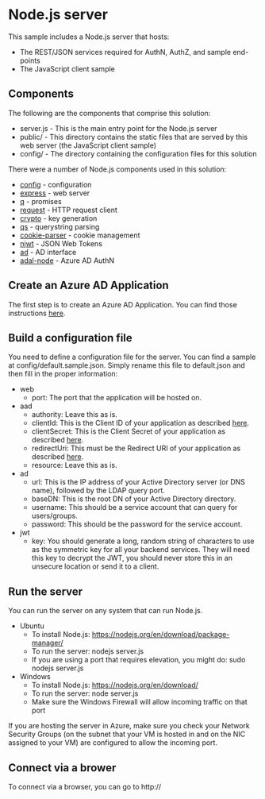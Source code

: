 # Node.js server
This sample includes a Node.js server that hosts:
- The REST/JSON services required for AuthN, AuthZ, and sample end-points
- The JavaScript client sample

## Components
The following are the components that comprise this solution:

* server.js - This is the main entry point for the Node.js server
* public/ - This directory contains the static files that are served by this web server (the JavaScript client sample)
* config/ - The directory containing the configuration files for this solution

There were a number of Node.js components used in this solution:

* [config](https://www.npmjs.com/package/config) - configuration
* [express](https://www.npmjs.com/package/express) - web server
* [q](https://www.npmjs.com/package/q) - promises
* [request](https://www.npmjs.com/package/request) - HTTP request client
* [crypto](https://www.npmjs.com/package/crypto) - key generation
* [qs](https://www.npmjs.com/package/qs) - querystring parsing
* [cookie-parser](https://www.npmjs.com/package/cookie-parser) - cookie management
* [njwt](https://www.npmjs.com/package/njwt) - JSON Web Tokens
* [ad](https://www.npmjs.com/package/activedirectory) - AD interface
* [adal-node](https://www.npmjs.com/package/adal-node) - Azure AD AuthN

## Create an Azure AD Application
The first step is to create an Azure AD Application. You can find those instructions [here](ad-application.md).

## Build a configuration file
You need to define a configuration file for the server. You can find a sample at config/default.sample.json. Simply rename this file to default.json and then fill in the proper information:

- web
  - port: The port that the application will be hosted on.
- aad
  - authority: Leave this as is.
  - clientId: This is the Client ID of your application as described [here](ad-application.md).
  - clientSecret: This is the Client Secret of your application as described [here](ad-application.md).
  - redirectUri: This must be the Redirect URI of your application as described [here](ad-application.md).
  - resource: Leave this as is.
- ad
  - url: This is the IP address of your Active Directory server (or DNS name), followed by the LDAP query port.
  - baseDN: This is the root DN of your Active Directory directory.
  - username: This should be a service account that can query for users/groups.
  - password: This should be the password for the service account.
- jwt
  - key: You should generate a long, random string of characters to use as the symmetric key for all your backend services. They will need this key to decrypt the JWT, you should never store this in an unsecure location or send it to a client.

## Run the server
You can run the server on any system that can run Node.js.

- Ubuntu
  - To install Node.js: https://nodejs.org/en/download/package-manager/ 
  - To run the server: nodejs server.js
  - If you are using a port that requires elevation, you might do: sudo nodejs server.js
- Windows
   - To install Node.js: https://nodejs.org/en/download/ 
   - To run the server: node server.js
   - Make sure the Windows Firewall will allow incoming traffic on that port

If you are hosting the server in Azure, make sure you check your Network Security Groups (on the subnet that your VM is hosted in and on the NIC assigned to your VM) are configured to allow the incoming port.

## Connect via a brower
To connect via a browser, you can go to http://
